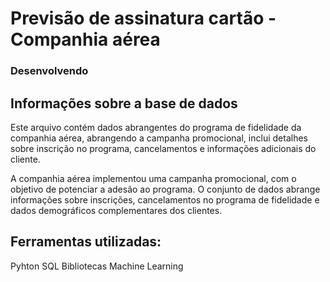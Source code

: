 # Previsão de assinatura cartão - Companhia aérea

### Desenvolvendo

## Informações sobre a base de dados
Este arquivo contém dados abrangentes do programa de fidelidade da companhia aérea, abrangendo a campanha promocional, inclui detalhes sobre inscrição no programa, cancelamentos e informações adicionais do cliente.

A companhia aérea implementou uma campanha promocional, com o objetivo de potenciar a adesão ao programa. O conjunto de dados abrange informações sobre inscrições, cancelamentos no programa de fidelidade e dados demográficos complementares dos clientes.

## Ferramentas utilizadas:

Pyhton
SQL
Bibliotecas 
Machine Learning

